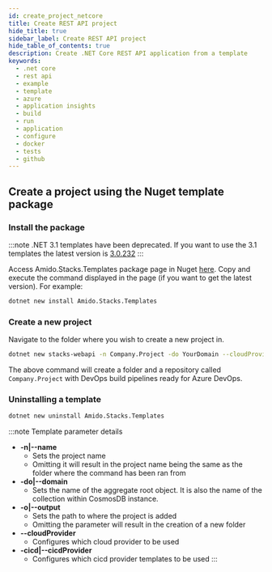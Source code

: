 ```yaml
---
id: create_project_netcore
title: Create REST API project
hide_title: true
sidebar_label: Create REST API project
hide_table_of_contents: true
description: Create .NET Core REST API application from a template
keywords:
  - .net core
  - rest api
  - example
  - template
  - azure
  - application insights
  - build
  - run
  - application
  - configure
  - docker
  - tests
  - github
---
```


## Create a project using the Nuget template package

### Install the package

:::note
.NET 3.1 templates have been deprecated. If you want to use the 3.1 templates the latest version is [3.0.232](https://www.nuget.org/packages/Amido.Stacks.Templates/3.0.232)
:::

Access Amido.Stacks.Templates package page in Nuget [here](https://www.nuget.org/packages/Amido.Stacks.Templates/). Copy and execute the command displayed in the page (if you want to get the latest version). For example:

```bash title="Run the command to install the package"
dotnet new install Amido.Stacks.Templates
```

### Create a new  project

Navigate to the folder where you wish to create a new project in.

```bash title="Run the command to create the project"
dotnet new stacks-webapi -n Company.Project -do YourDomain --cloudProvider Azure
```

The above command will create a folder and a repository called `Company.Project` with DevOps build pipelines ready for Azure DevOps.

### Uninstalling a template

```bash title="To uninstall the template pack you have to execute the following command"
dotnet new uninstall Amido.Stacks.Templates
```

:::note Template parameter details

- **-n|--name**
    - Sets the project name
    - Omitting it will result in the project name being the same as the folder where the command has been ran from
- **-do|--domain**
    - Sets the name of the aggregate root object. It is also the name of the collection within CosmosDB instance.
- **-o|--output**
    - Sets the path to where the project is added
    - Omitting the parameter will result in the creation of a new folder
- **--cloudProvider**
    - Configures which cloud provider to be used
- **-cicd|--cicdProvider**
    - Configures which cicd provider templates to be used
:::
